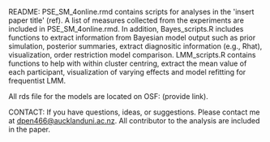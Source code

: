 README:
PSE_SM_4online.rmd contains scripts for analyses in the 'insert paper title' (ref). A list of measures collected from the experiments are included in PSE_SM_4online.rmd. In addition, Bayes_scripts.R includes functions to extract information from Bayesian model output such as  prior simulation, posterior summaries, extract diagnositic information (e.g., Rhat), visualization, order restriction model comparison. LMM_scripts.R contains functions to help with within cluster centring, extract the mean value of each participant, visualization of varying effects and model refitting for frequentist LMM.

All rds file for the models are located on OSF: (provide link). 

CONTACT:
If you have questions, ideas, or suggestions. Please contact me at dpen466@aucklanduni.ac.nz. All contributor to the analysis are included in the paper.
